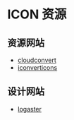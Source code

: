 # ICON 资源

## 资源网站

- [cloudconvert](https://cloudconvert.com/png-to-icns)
- [iconverticons](https://iconverticons.com/)

## 设计网站

- [logaster](https://www.logaster.com)
